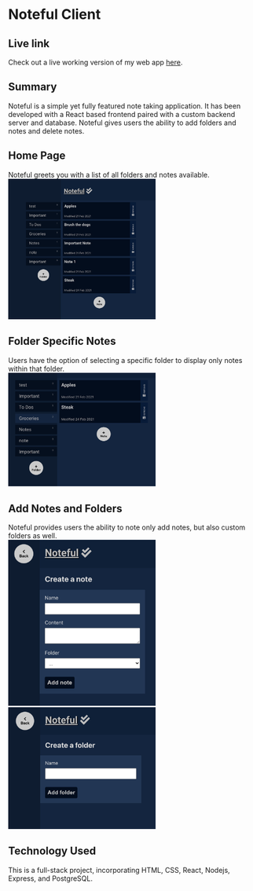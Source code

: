 # Noteful Client

## Live link
Check out a live working version of my web app [here](https://noteful-client-two-hazel.vercel.app/).

## Summary
Noteful is a simple yet fully featured note taking application. It has been developed with a React based frontend paired with a custom backend server and database. Noteful gives users the ability to add folders and notes and delete notes.

## Home Page
Noteful greets you with a list of all folders and notes available.\
<img src="/screenshots/noteful-home-screen.jpg" width="300">


## Folder Specific Notes
Users have the option of selecting a specific folder to display only notes within that folder.\
<img src="/screenshots/folder-selection.jpg" width="300">

## Add Notes and Folders
Noteful provides users the ability to note only add notes, but also custom folders as well.\
<img src="/screenshots/add-note.jpg" width="300">\
<img src="/screenshots/add-folder.jpg" width="300">


## Technology Used
This is a full-stack project, incorporating HTML, CSS, React, Nodejs, Express, and PostgreSQL.
